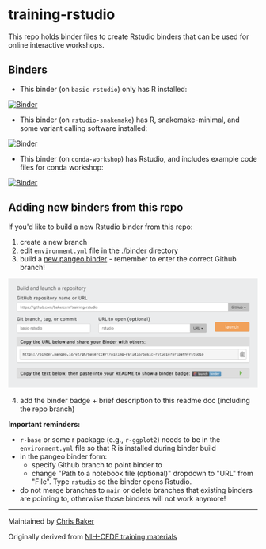# training-rstudio

This repo holds binder files to create Rstudio binders that can be used for online interactive workshops.

## Binders

- This binder (on `basic-rstudio`) only has R installed:

[![Binder](https://binder.pangeo.io/badge_logo.svg)](https://binder.pangeo.io/v2/gh/bakerccm/training-rstudio/basic-rstudio?urlpath=rstudio)

- This binder (on `rstudio-snakemake`) has R, snakemake-minimal, and some variant calling software installed:

[![Binder](https://binder.pangeo.io/badge_logo.svg)](https://binder.pangeo.io/v2/gh/bakerccm/training-rstudio/rstudio-snakemake?urlpath=rstudio)

- This binder (on `conda-workshop`) has Rstudio, and includes example code files for conda workshop:

[![Binder](https://binder.pangeo.io/badge_logo.svg)](https://binder.pangeo.io/v2/gh/bakerccm/training-rstudio/conda-workshop?urlpath=rstudio)

## Adding new binders from this repo

If you'd like to build a new Rstudio binder from this repo:

1) create a new branch
2) edit `environment.yml` file in the [./binder](./binder) directory
3) build a [new pangeo binder](https://binder.pangeo.io/) - remember to enter the correct Github branch!

![](./rstudio-binder-setup.png)

4) add the binder badge + brief description to this readme doc (including the repo branch)

**Important reminders:**

- `r-base` or some r package (e.g., `r-ggplot2`) needs to be in the `environment.yml` file so that R is installed during binder build
- in the pangeo binder form:
  - specify Github branch to point binder to
  - change "Path to a notebook file (optional)" dropdown to "URL" from "File". Type `rstudio` so the binder opens Rstudio.
- do not merge branches to `main` or delete branches that existing binders are pointing to, otherwise those binders will not work anymore!

---

Maintained by [Chris Baker](https://github.com/bakerccm)

Originally derived from [NIH-CFDE training materials](https://github.com/nih-cfde/training-rstudio-binder)
